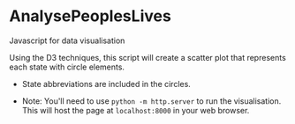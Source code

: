 # AnalysePeoplesLives

Javascript for data visualisation

Using the D3 techniques, this script will create a scatter plot that represents each state with circle elements. 

* State abbreviations are included in the circles.

* Note: You'll need to use `python -m http.server` to run the visualisation. This will host the page at `localhost:8000` in your web browser.
